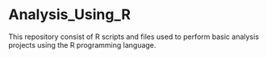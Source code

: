 # Analysis_Using_R
This repository consist of R scripts and files used to perform basic analysis projects using the R programming language. 
